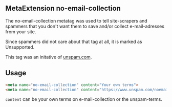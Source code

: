 ## MetaExtension no-email-collection

The no-email-collection metatag was used to tell site-scrapers and spammers that you don't want them to save and/or collect e-mail-adresses from your site. 

Since spammers did not care about that tag at all, it is marked as <span class="badge bg-danger">Unsupported</span>.

This tag was an initative of [unspam.com](https://www.unspam.com).

## Usage

````html
<meta name="no-email-collection" content="Your own terms">
<meta name="no-email-collection" content="https://www.unspam.com/noemailcollection/">
````


`content` can be your own terms on e-mail-collection or the unspam-terms. 
